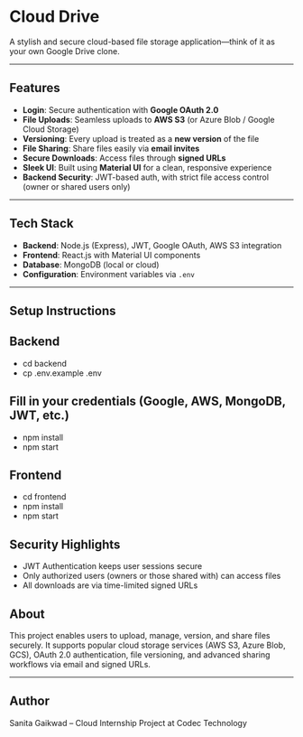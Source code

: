 # Cloud Drive

A stylish and secure cloud-based file storage application—think of it as your own Google Drive clone.

---

##  Features

- **Login**: Secure authentication with **Google OAuth 2.0**
- **File Uploads**: Seamless uploads to **AWS S3** (or Azure Blob / Google Cloud Storage)
- **Versioning**: Every upload is treated as a **new version** of the file
- **File Sharing**: Share files easily via **email invites**
- **Secure Downloads**: Access files through **signed URLs**
- **Sleek UI**: Built using **Material UI** for a clean, responsive experience
- **Backend Security**: JWT-based auth, with strict file access control (owner or shared users only)

---

##  Tech Stack

- **Backend**: Node.js (Express), JWT, Google OAuth, AWS S3 integration
- **Frontend**: React.js with Material UI components
- **Database**: MongoDB (local or cloud)
- **Configuration**: Environment variables via `.env`

---

##  Setup Instructions

## Backend
- cd backend
- cp .env.example .env

## Fill in your credentials (Google, AWS, MongoDB, JWT, etc.)
- npm install
- npm start

## Frontend
- cd frontend
- npm install
- npm start

## Security Highlights
- JWT Authentication keeps user sessions secure
- Only authorized users (owners or those shared with) can access files
- All downloads are via time-limited signed URLs

## About

This project enables users to upload, manage, version, and share files securely. It supports popular cloud storage services (AWS S3, Azure Blob, GCS), OAuth 2.0 authentication, file versioning, and advanced sharing workflows via email and signed URLs.

---

## Author
Sanita Gaikwad – Cloud Internship Project at Codec Technology
